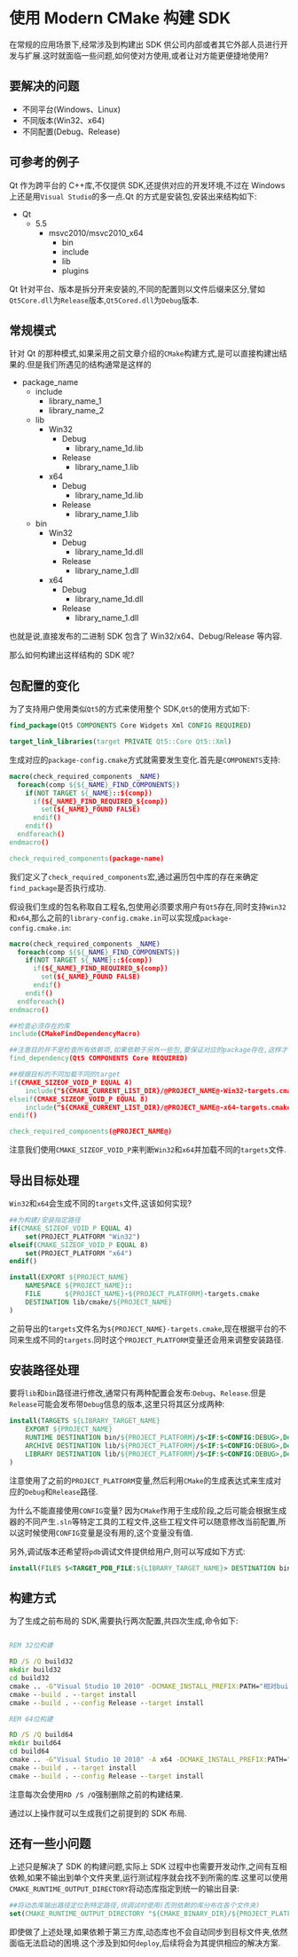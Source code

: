 # 使用 Modern CMake 构建 SDK

在常规的应用场景下,经常涉及到构建出 SDK 供公司内部或者其它外部人员进行开发与扩展.这时就面临一些问题,如何使对方使用,或者让对方能更便捷地使用?

## 要解决的问题

- 不同平台(Windows、Linux)
- 不同版本(Win32、x64)
- 不同配置(Debug、Release)

## 可参考的例子

Qt 作为跨平台的 C++库,不仅提供 SDK,还提供对应的开发环境,不过在 Windows 上还是用`Visual Studio`的多一点.Qt 的方式是安装包,安装出来结构如下:

- Qt
  - 5.5
    - msvc2010/msvc2010_x64
      - bin
      - include
      - lib
      - plugins

Qt 针对平台、版本是拆分开来安装的,不同的配置则以文件后缀来区分,譬如`Qt5Core.dll`为`Release`版本,`Qt5Cored.dll`为`Debug`版本.

## 常规模式

针对 Qt 的那种模式,如果采用之前文章介绍的`CMake`构建方式,是可以直接构建出结果的.但是我们所遇见的结构通常是这样的

- package_name
  - include
    - library_name_1
    - library_name_2
  - lib
    - Win32
      - Debug
        - library_name_1d.lib
      - Release
        - library_name_1.lib
    - x64
      - Debug
        - library_name_1d.lib
      - Release
        - library_name_1.lib
  - bin
    - Win32
      - Debug
        - library_name_1d.dll
      - Release
        - library_name_1.dll
    - x64
      - Debug
        - library_name_1d.dll
      - Release
        - library_name_1.dll

也就是说,直接发布的二进制 SDK 包含了 Win32/x64、Debug/Release 等内容.

那么如何构建出这样结构的 SDK 呢?

## 包配置的变化

为了支持用户使用类似`Qt5`的方式来使用整个 SDK,`Qt5`的使用方式如下:

```cmake
find_package(Qt5 COMPONENTS Core Widgets Xml CONFIG REQUIRED)

target_link_libraries(target PRIVATE Qt5::Core Qt5::Xml)
```

生成对应的`package-config.cmake`方式就需要发生变化.首先是`COMPONENTS`支持:

```cmake
macro(check_required_components _NAME)
  foreach(comp ${${_NAME}_FIND_COMPONENTS})
    if(NOT TARGET ${_NAME}::${comp})
      if(${_NAME}_FIND_REQUIRED_${comp})
        set(${_NAME}_FOUND FALSE)
      endif()
    endif()
  endforeach()
endmacro()

check_required_components(package-name)
```

我们定义了`check_required_components`宏,通过遍历包中库的存在来确定`find_package`是否执行成功.

假设我们生成的包名称取自工程名,包使用必须要求用户有`Qt5`存在,同时支持`Win32`和`x64`,那么之前的`library-config.cmake.in`可以实现成`package-config.cmake.in`:

```cmake
macro(check_required_components _NAME)
  foreach(comp ${${_NAME}_FIND_COMPONENTS})
    if(NOT TARGET ${_NAME}::${comp})
      if(${_NAME}_FIND_REQUIRED_${comp})
        set(${_NAME}_FOUND FALSE)
      endif()
    endif()
  endforeach()
endmacro()

##检查必须存在的库
include(CMakeFindDependencyMacro)

##注意目的并不是检查所有依赖项,如果依赖于另外一些包,要保证对应的package存在,这样才有继续使用的可能
find_dependency(Qt5 COMPONENTS Core REQUIRED)

##根据目标的不同加载不同的target
if(CMAKE_SIZEOF_VOID_P EQUAL 4)
    include("${CMAKE_CURRENT_LIST_DIR}/@PROJECT_NAME@-Win32-targets.cmake")
elseif(CMAKE_SIZEOF_VOID_P EQUAL 8)
    include("${CMAKE_CURRENT_LIST_DIR}/@PROJECT_NAME@-x64-targets.cmake")
endif()

check_required_components(@PROJECT_NAME@)
```

注意我们使用`CMAKE_SIZEOF_VOID_P`来判断`Win32`和`x64`并加载不同的`targets`文件.

## 导出目标处理

`Win32`和`x64`会生成不同的`targets`文件,这该如何实现?

```cmake
##为构建/安装指定路径
if(CMAKE_SIZEOF_VOID_P EQUAL 4)
    set(PROJECT_PLATFORM "Win32")
elseif(CMAKE_SIZEOF_VOID_P EQUAL 8)
    set(PROJECT_PLATFORM "x64")
endif()

install(EXPORT ${PROJECT_NAME}
    NAMESPACE ${PROJECT_NAME}::
    FILE      ${PROJECT_NAME}-${PROJECT_PLATFORM}-targets.cmake
    DESTINATION lib/cmake/${PROJECT_NAME}
)
```

之前导出的`targets`文件名为`${PROJECT_NAME}-targets.cmake`,现在根据平台的不同来生成不同的`targets`.同时这个`PROJECT_PLATFORM`变量还会用来调整安装路径.

## 安装路径处理

要将`lib`和`bin`路径进行修改,通常只有两种配置会发布:`Debug`、`Release`.但是`Release`可能会发布带`Debug`信息的版本,这里只将其区分成两种:

```cmake
install(TARGETS ${LIBRARY_TARGET_NAME}
    EXPORT ${PROJECT_NAME}
    RUNTIME DESTINATION bin/${PROJECT_PLATFORM}/$<IF:$<CONFIG:DEBUG>,Debug,Release>
    ARCHIVE DESTINATION lib/${PROJECT_PLATFORM}/$<IF:$<CONFIG:DEBUG>,Debug,Release>
    LIBRARY DESTINATION lib/${PROJECT_PLATFORM}/$<IF:$<CONFIG:DEBUG>,Debug,Release>
)
```

注意使用了之前的`PROJECT_PLATFORM`变量,然后利用`CMake`的生成表达式来生成对应的`Debug`和`Release`路径.

为什么不能直接使用`CONFIG`变量? 因为`CMake`作用于生成阶段,之后可能会根据生成器的不同产生`.sln`等特定工具的工程文件,这些工程文件可以随意修改当前配置,所以这时候使用`CONFIG`变量是没有用的,这个变量没有值.

另外,调试版本还希望将`pdb`调试文件提供给用户,则可以写成如下方式:

```cmake
install(FILES $<TARGET_PDB_FILE:${LIBRARY_TARGET_NAME}> DESTINATION bin/${PROJECT_PLATFORM}/$<IF:$<CONFIG:DEBUG>,Debug,Release> OPTIONAL)
```

## 构建方式

为了生成之前布局的 SDK,需要执行两次配置,共四次生成,命令如下:

```bat

REM 32位构建

RD /S /Q build32
mkdir build32
cd build32
cmake .. -G"Visual Studio 10 2010" -DCMAKE_INSTALL_PREFIX:PATH="相对build32的安装目录,或者绝对目录"
cmake --build . --target install
cmake --build . --config Release --target install

REM 64位构建

RD /S /Q build64
mkdir build64
cd build64
cmake .. -G"Visual Studio 10 2010" -A x64 -DCMAKE_INSTALL_PREFIX:PATH="相对build32的安装目录,或者绝对目录"
cmake --build . --target install
cmake --build . --config Release --target install

```

注意每次会使用`RD /S /Q`强制删除之前的构建结果.

通过以上操作就可以生成我们之前提到的 SDK 布局.

## 还有一些小问题

上述只是解决了 SDK 的构建问题,实际上 SDK 过程中也需要开发动作,之间有互相依赖,如果不输出到单个文件夹里,运行测试程序就会找不到所需的库.这里可以使用`CMAKE_RUNTIME_OUTPUT_DIRECTORY`将动态库指定到统一的输出目录:

```cmake
##将动态库输出路径定位到特定路径,供调试时使用(否则依赖的库分布在各个文件夹)
set(CMAKE_RUNTIME_OUTPUT_DIRECTORY "${CMAKE_BINARY_DIR}/${PROJECT_PLATFORM}/$<CONFIG>")
```

即使做了上述处理,如果依赖于第三方库,动态库也不会自动同步到目标文件夹,依然面临无法启动的困境.这个涉及到如何`deploy`,后续将会为其提供相应的解决方案.
